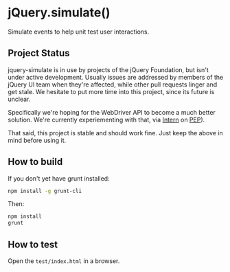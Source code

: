 # jQuery.simulate()

Simulate events to help unit test user interactions.

Project Status
--------------

jquery-simulate is in use by projects of the jQuery Foundation, but isn't under active development. Usually issues are addressed by members of the jQuery UI team when they're affected, while other pull requests linger and get stale. We hesitate to put more time into this project, since its future is unclear.

Specifically we're hoping for the WebDriver API to become a much better solution. We're currently experiementing with that, via [Intern](http://theintern.io/) on [PEP](https://github.com/jquery/pep)).

That said, this project is stable and should work fine. Just keep the above in mind before using it.

How to build
------------

If you don't yet have grunt installed:

```sh
npm install -g grunt-cli
```

Then:
```sh
npm install
grunt
```

How to test
-----------

Open the `test/index.html` in a browser.
